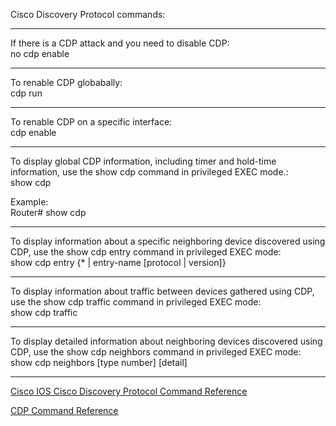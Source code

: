 Cisco Discovery Protocol commands:
______________________________________________________________________________________________

If there is a CDP attack and you need to disable CDP:<br>
no cdp enable
______________________________________________________________________________________________
To renable CDP globabally:<br>
cdp run
______________________________________________________________________________________________
To renable CDP on a specific interface:<br>
cdp enable
______________________________________________________________________________________________
To display global CDP information, including timer and hold-time information, use the show cdp command in privileged EXEC mode.:<br>
show cdp

Example:<br>
Router# show cdp
______________________________________________________________________________________________
To display information about a specific neighboring device discovered using CDP, use the show cdp entry command in privileged EXEC mode:<br>
show cdp entry {* | entry-name [protocol | version]}
______________________________________________________________________________________________

To display information about traffic between devices gathered using CDP, use the show cdp traffic command in privileged EXEC mode:<br>
show cdp traffic
______________________________________________________________________________________________

To display detailed information about neighboring devices discovered using CDP, use the show cdp neighbors command in privileged EXEC mode:<br>
show cdp neighbors [type number] [detail]
______________________________________________________________________________________________
[Cisco IOS Cisco Discovery Protocol Command Reference](https://www.cisco.com/c/en/us/td/docs/ios-xml/ios/cdp/command/cdp-cr-book.pdf)

[CDP Command Reference](https://www.cisco.com/c/en/us/td/docs/optical/cpt/r9_5/command/reference/cpt95_cr/cpt95_cr_chapter_01101.pdf)
